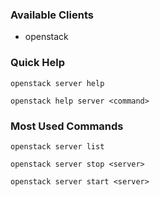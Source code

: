 ### Available Clients
  * openstack

### Quick Help
`openstack server help`

`openstack help server <command>`

### Most Used Commands
`openstack server list`

`openstack server stop <server>`

`openstack server start <server>`
